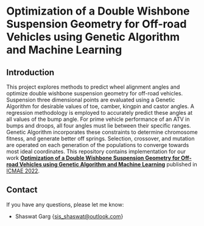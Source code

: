 # Optimization of a Double Wishbone Suspension Geometry for Off-road Vehicles using Genetic Algorithm and Machine Learning

## Introduction

This project explores methods to predict wheel alignment angles and optimize double wishbone suspension geometry for off-road vehicles. Suspension three dimensional points are evaluated using a Genetic Algorithm for desirable values of toe, camber, kingpin and castor angles. A regression methodology is employed to accurately predict these angles at all values of the bump angle. For prime vehicle performance of an ATV in bumps and droops, all four angles must lie between their specific ranges. Genetic Algorithm incorporates these constraints to determine chromosome fitness, and generate better off springs. Selection, crossover, and mutation are operated on each generation of the populations to converge towards most ideal coordinates. This repository contains implementation for our work <a href="https://ieeexplore.ieee.org/document/9852873">**Optimization of a Double Wishbone Suspension Geometry for Off-road Vehicles using Genetic Algorithm and Machine Learning**</a> published in <a href = "http://www.icmae.org">ICMAE 2022</a>.

## Contact

If you have any questions, please let me know:

- Shaswat Garg {[sis_shaswat@outlook.com]()}

